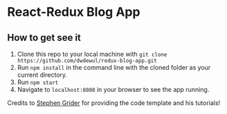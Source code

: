 # React-Redux Blog App
## How to get see it
1. Clone this repo to your local machine with `git clone https://github.com/dwdewul/redux-blog-app.git`
2. Run `npm install` in the command line with the cloned folder as your current directory.
3. Run `npm start`
4. Navigate to `localhost:8080` in your browser to see the app running.

Credits to [Stephen Grider](https://github.com/StephenGrider) for providing the code template and his tutorials!
